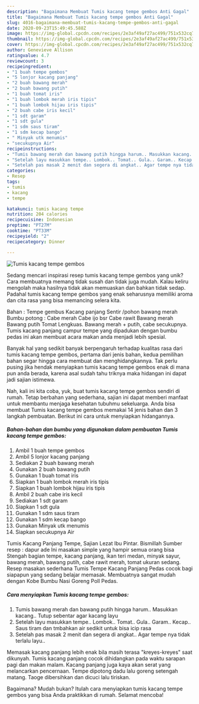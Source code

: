 ```yaml
---
description: "Bagaimana Membuat Tumis kacang tempe gembos Anti Gagal"
title: "Bagaimana Membuat Tumis kacang tempe gembos Anti Gagal"
slug: 4016-bagaimana-membuat-tumis-kacang-tempe-gembos-anti-gagal
date: 2020-09-23T15:49:45.588Z
image: https://img-global.cpcdn.com/recipes/2e3af49af27ac499/751x532cq70/tumis-kacang-tempe-gembos-foto-resep-utama.jpg
thumbnail: https://img-global.cpcdn.com/recipes/2e3af49af27ac499/751x532cq70/tumis-kacang-tempe-gembos-foto-resep-utama.jpg
cover: https://img-global.cpcdn.com/recipes/2e3af49af27ac499/751x532cq70/tumis-kacang-tempe-gembos-foto-resep-utama.jpg
author: Genevieve Allison
ratingvalue: 4.7
reviewcount: 3
recipeingredient:
- "1 buah tempe gembos"
- "5 lonjor kacang panjang"
- "2 buah bawang merah"
- "2 buah bawang putih"
- "1 buah tomat iris"
- "1 buah lombok merah iris tipis"
- "1 buah lombok hijau iris tipis"
- "2 buah cabe iris kecil"
- "1 sdt garam"
- "1 sdt gula"
- "1 sdm saus tiram"
- "1 sdm kecap bango"
- " Minyak utk menumis"
- "secukupnya Air"
recipeinstructions:
- "Tumis bawang merah dan bawang putih hingga harum.. Masukkan kacang.. Tutup sebentar agar kacang layu"
- "Setelah layu masukkan tempe.. Lombok.. Tomat.. Gula.. Garam.. Kecap.. Saus tiram dan tmbahkan air sedikit untuk bisa icip rasa"
- "Setelah pas masak 2 menit dan segera di angkat.. Agar tempe nya tidak terlalu layu.."
categories:
- Resep
tags:
- tumis
- kacang
- tempe

katakunci: tumis kacang tempe 
nutrition: 204 calories
recipecuisine: Indonesian
preptime: "PT27M"
cooktime: "PT33M"
recipeyield: "2"
recipecategory: Dinner

---
```



![Tumis kacang tempe gembos](https://img-global.cpcdn.com/recipes/2e3af49af27ac499/751x532cq70/tumis-kacang-tempe-gembos-foto-resep-utama.jpg)

Sedang mencari inspirasi resep tumis kacang tempe gembos yang unik? Cara membuatnya memang tidak susah dan tidak juga mudah. Kalau keliru mengolah maka hasilnya tidak akan memuaskan dan bahkan tidak sedap. Padahal tumis kacang tempe gembos yang enak seharusnya memiliki aroma dan cita rasa yang bisa memancing selera kita.

Bahan : Tempe gembus Kacang panjang Sentir /pohon bawang merah Bumbu potong : Cabe merah Cabe ijo bsr Cabe rawit Bawang merah Bawang putih Tomat Lengkuas. Bawang merah + putih, cabe secukupnya. Tumis kacang panjang campur tempe yang dipadukan dengan bumbu pedas ini akan membuat acara makan anda menjadi lebih spesial.

Banyak hal yang sedikit banyak berpengaruh terhadap kualitas rasa dari tumis kacang tempe gembos, pertama dari jenis bahan, kedua pemilihan bahan segar hingga cara membuat dan menghidangkannya. Tak perlu pusing jika hendak menyiapkan tumis kacang tempe gembos enak di mana pun anda berada, karena asal sudah tahu triknya maka hidangan ini dapat jadi sajian istimewa.


Nah, kali ini kita coba, yuk, buat tumis kacang tempe gembos sendiri di rumah. Tetap berbahan yang sederhana, sajian ini dapat memberi manfaat untuk membantu menjaga kesehatan tubuhmu sekeluarga. Anda bisa membuat Tumis kacang tempe gembos memakai 14 jenis bahan dan 3 langkah pembuatan. Berikut ini cara untuk menyiapkan hidangannya.

<!--inarticleads1-->

##### Bahan-bahan dan bumbu yang digunakan dalam pembuatan Tumis kacang tempe gembos:

1. Ambil 1 buah tempe gembos
1. Ambil 5 lonjor kacang panjang
1. Sediakan 2 buah bawang merah
1. Gunakan 2 buah bawang putih
1. Gunakan 1 buah tomat iris
1. Siapkan 1 buah lombok merah iris tipis
1. Siapkan 1 buah lombok hijau iris tipis
1. Ambil 2 buah cabe iris kecil
1. Sediakan 1 sdt garam
1. Siapkan 1 sdt gula
1. Gunakan 1 sdm saus tiram
1. Gunakan 1 sdm kecap bango
1. Gunakan  Minyak utk menumis
1. Siapkan secukupnya Air


Tumis Kacang Panjang Tempe, Sajian Lezat Ibu Pintar. Bismillah Sumber resep : dapur ade Ini masakan simple yang hampir semua orang bisa Stengah bagian tempe, kacang panjang, ikan teri medan, minyak sayur, bawang merah, bawang putih, cabe rawit merah, tomat ukuran sedang. Resep masakan sederhana Tumis Tempe Kacang Panjang Pedas cocok bagi siapapun yang sedang belajar memasak. Membuatnya sangat mudah dengan Kobe Bumbu Nasi Goreng Poll Pedas. 

<!--inarticleads2-->

##### Cara menyiapkan Tumis kacang tempe gembos:

1. Tumis bawang merah dan bawang putih hingga harum.. Masukkan kacang.. Tutup sebentar agar kacang layu
1. Setelah layu masukkan tempe.. Lombok.. Tomat.. Gula.. Garam.. Kecap.. Saus tiram dan tmbahkan air sedikit untuk bisa icip rasa
1. Setelah pas masak 2 menit dan segera di angkat.. Agar tempe nya tidak terlalu layu..


Memasak kacang panjang lebih enak bila masih terasa &#34;kreyes-kreyes&#34; saat dikunyah. Tumis kacang panjang cocok dihidangkan pada waktu sarapan pagi dan makan malam. Kacang panjang juga kaya akan serat yang melancarkan pencernaan. Tempe dipotong dadu lalu goreng setengah matang. Taoge dibersihkan dan dicuci lalu tiriskan. 

Bagaimana? Mudah bukan? Itulah cara menyiapkan tumis kacang tempe gembos yang bisa Anda praktikkan di rumah. Selamat mencoba!
